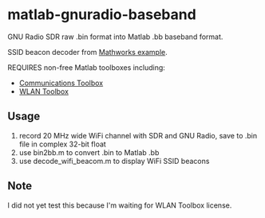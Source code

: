 # matlab-gnuradio-baseband
GNU Radio SDR raw .bin format into Matlab .bb baseband format.

SSID beacon decoder from [Mathworks example](https://www.mathworks.com/help/wlan/examples/802-11-ofdm-beacon-receiver-with-live-data.html).

REQUIRES non-free Matlab toolboxes including:

* [Communications Toolbox](https://www.mathworks.com/help/comm/index.html)
* [WLAN Toolbox](https://www.mathworks.com/help/wlan/index.html)


## Usage

1. record 20 MHz wide WiFi channel with SDR and GNU Radio, save to .bin file in complex 32-bit float
2. use bin2bb.m to convert .bin to Matlab .bb
3. use decode_wifi_beacom.m to display WiFi SSID beacons


## Note

I did not yet test this because I'm waiting for WLAN Toolbox license.
